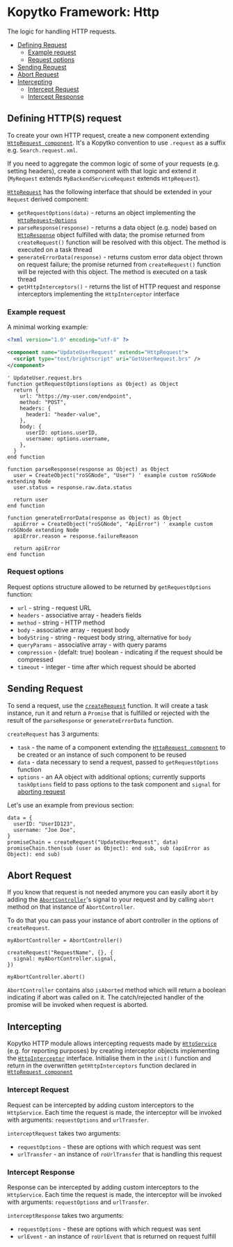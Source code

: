 # Kopytko Framework: Http

The logic for handling HTTP requests.

- [Defining Request](#defining-request)
  - [Example request](#example-request)
  - [Request options](#request-options)
- [Sending Request](#sending-request)
- [Abort Request](#abort-request)
- [Intercepting](#intercepting)
  - [Intercept Request](#intercept-request)
  - [Intercept Response](#intercept-response)

## Defining HTTP(S) request

To create your own HTTP request, create a new component extending [`HttpRequest component`](../src/components/http/request/Http.request.xml).
It's a Kopytko convention to use `.request` as a suffix e.g. `Search.request.xml`.

If you need to aggregate the common logic of some of your requests (e.g. setting headers), create a component with that logic and extend it (`MyRequest` extends `MyBackendServiceRequest` extends `HttpRequest`).

[`HttpRequest`](../src/components/http/request/Http.request.brs) has the following interface that should be extended in your `Request` derived component:
- `getRequestOptions(data)` - returns an object implementing the [`HttpRequest~Options`](#request-options)
- `parseResponse(response)` - returns a data object (e.g. node) based on [`HttpResponse`](../src/components/http/HttpResponse.brs) object fulfilled with data; the promise returned from `createRequest()` function will be resolved with this object. The method is executed on a task thread
- `generateErrorData(response)` - returns custom error data object thrown on request failure; the promise returned from `createRequest()` function will be rejected with this object. The method is executed on a task thread
- `getHttpInterceptors()` - returns the list of HTTP request and response interceptors implementing the `HttpInterceptor` interface

### Example request
A minimal working example:
```xml
<?xml version="1.0" encoding="utf-8" ?>

<component name="UpdateUserRequest" extends="HttpRequest">
  <script type="text/brightscript" uri="GetUserRequest.brs" />
</component>
```

```brightscript
' UpdateUser.request.brs
function getRequestOptions(options as Object) as Object
  return {
    url: "https://my-user.com/endpoint",
    method: "POST",
    headers: {
      header1: "header-value",
    },
    body: {
      userID: options.userID,
      username: options.username,
    },
  }
end function

function parseResponse(response as Object) as Object
  user = CreateObject("roSGNode", "User") ' example custom roSGNode extending Node
  user.status = response.raw.data.status

  return user
end function

function generateErrorData(response as Object) as Object
  apiError = CreateObject("roSGNode", "ApiError") ' example custom roSGNode extending Node
  apiError.reason = response.failureReason

  return apiError
end function
```

### Request options
Request options structure allowed to be returned by `getRequestOptions` function:
- `url` - string - request URL
- `headers` - associative array - headers fields
- `method` - string - HTTP method
- `body` - associative array - request body
- `bodyString` - string - request body string, alternative for `body`
- `queryParams` - associative array - with  query params
- `compression` - (defalt: true) boolean - indicating if the request should be compressed
- `timeout` - integer - time after which request should be aborted

## Sending Request

To send a request, use the [`createRequest`](../src/components/http/request/createRequest.brs) function. It will create a task instance, run it and return a `Promise` that is fulfilled or rejected with the result of the `parseResponse` or `generateErrorData` function.

`createRequest` has 3 arguments:
- `task` - the name of a component extending the [`HttpRequest component`](../src/components/http/request/Http.request.brs) to be created or an instance of such component to be reused
- `data` - data necessary to send a request, passed to `getRequestOptions` function
- `options` - an AA object with additional options; currently supports `taskOptions` field to pass options to the task component and `signal` for [aborting request](#abort-request)

Let's use an example from previous section:
```brightscript
data = {
  userID: "UserID123",
  username: "Joe Doe",
}
promiseChain = createRequest("UpdateUserRequest", data)
promiseChain.then(sub (user as Object): end sub, sub (apiError as Object): end sub)
```

## Abort Request

If you know that request is not needed anymore you can easily abort it by adding the [`AbortController`](../src/components/http/request/AbortController.brs)'s signal to your request and by calling `abort` method on that instance of `AbortController`.

To do that you can pass your instance of abort controller in the options of `createRequest`.

```brightscript
myAbortController = AbortController()

createRequest("RequestName", {}, {
  signal: myAbortController.signal,
})

myAbortController.abort()
```

`AbortController` contains also `isAborted` method which will return a boolean indicating if abort was called on it.
The catch/rejected handler of the promise will be invoked when request is aborted.

## Intercepting

Kopytko HTTP module allows intercepting requests made by [`HttpService` ](../src/components/http/HttpService.brs) (e.g. for reporting purposes) by creating interceptor objects implementing the [`HttpInterceptor`](../src/components/http/HttpInterceptor.brs) interface.
Initialise them in the `init()` function and return in the overwritten `getHttpInterceptors` function declared in [`HttpRequest component`](../src/components/http/request/Http.request.brs)

### Intercept Request

Request can be intercepted by adding custom interceptors to the `HttpService`. Each time the request is made, the interceptor will be invoked with arguments: `requestOptions` and `urlTransfer`.

`interceptRequest` takes two arguments:
- `requestOptions` - these are options with which request was sent
- `urlTransfer` - an instance of `roUrlTransfer` that is handling this request

### Intercept Response

Response can be intercepted by adding custom interceptors to the `HttpService`. Each time the request is made, the interceptor will be invoked with arguments: `requestOptions` and `urlTransfer`.

`interceptResponse` takes two arguments:
- `requestOptions` - these are options with which request was sent
- `urlEvent` - an instance of `roUrlEvent` that is returned on request fulfill
